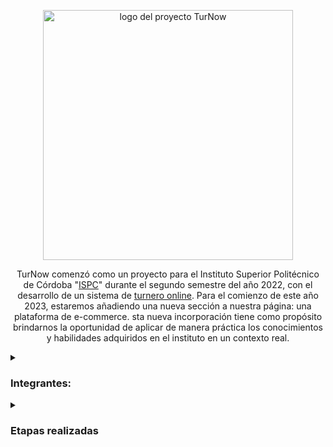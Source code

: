 <p align="center">
  <img width="400" alt= "logo del proyecto TurNow" src=https://user-images.githubusercontent.com/96992783/232926965-98cc1b9a-2bee-419c-b618-ffb7c16601fe.png>
</p>

<p align="center">
  TurNow comenzó como un proyecto para el Instituto Superior Politécnico de Córdoba "<a href="https://www.ispc.edu.ar/">ISPC</a>" durante el segundo semestre del año 2022,
  con el desarrollo de un sistema de <a href="https://github.com/TEAM-ISPC/Proyecto-Integrador-Full-Stack.git">turnero online</a>.  
  Para el comienzo de este año 2023, estaremos añadiendo una nueva sección a nuestra página: una plataforma de e-commerce. 
  sta nueva incorporación tiene como propósito brindarnos la oportunidad de aplicar de manera práctica los conocimientos y 
  habilidades adquiridos en el instituto en un contexto real.
</p>

  <details> 
  <summary><H3>Integrantes:</H3></summary>
  <ul>
  <li><a href="https://github.com/agustinrios263">Agustin Rios</a>
  <li><a href="https://github.com/memaluna">Emanuel Luna</a>
  <li><a href="https://github.com/exequiel2k">Exequiel Diaz</a>
  <li><a href="https://github.com/GiulianaDeEt">Giuliana Dealbera Etchechoury</a></li>
  <li><a href="https://github.com/juanpisoni">Juan Pisoni</a>
  <li><a href="https://github.com/LucasJuarez3416">Lucas Juárez</a>
  <li><a href="https://github.com/solefanjbj">Maria Soledad Caro</a>  
  <li><a href="https://github.com/vittoria06">marina victoria sanchez</a>
  </ul>
  </details>
  
  <details>
  <summary><H3>Etapas realizadas</H3></summary>
  <H4>SPRINT 0.</H4>
  <ul>
  <li>Agregar Issues como Historia de Usuarios, respetando la nomenclatura sugerida. ✓</li>
  <li>Crear Milestone por Sprints. ✓</li>
  <li>Crear Wiki con registro de ceremonias por SPRINT (daily, review,retrospective) y novedades del equipo. ✓</li>
  <li>Completar e incluir la documentación IEEE830 con la nueva parte e-commerce. ✓</li>
  <li>Crear tablero kanban (Product Backlog, ToDo, In process, Finished). ✓</li>
  <li>Crear diagramas casos de uso</li>
  <li>Crear diagramas de clase</li>
  <li>Mejorar el modelo de datos lógico en base a los nuevos requerimientos (e-commerce).</li>
  <li>Revisar la estructura web semátntica, responsive (RWD). ✓</li>
  </ul>
  </details>
